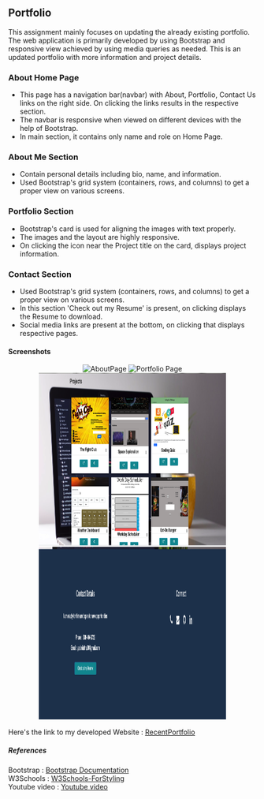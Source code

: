 ## Portfolio

This assignment mainly focuses on updating the already existing portfolio. The web application is primarily developed by using Bootstrap and responsive view achieved by using media queries as needed. This is an updated portfolio with more information and project details.

### About Home Page

* This page has a navigation bar(navbar) with About, Portfolio, Contact Us links on the right side. On clicking the links results in the respective section.
* The navbar is responsive when viewed on different devices with the help of Bootstrap.
* In main section, it contains only name and role on Home Page.

### About Me Section

* Contain personal details including bio, name, and information.
* Used Bootstrap's grid system (containers, rows, and columns) to get a proper view on various screens.

### Portfolio Section

* Bootstrap's card is used for aligning the images with text properly.
* The images and the layout are highly responsive.
* On clicking the icon near the Project title on the card, displays project information.

### Contact Section

* Used Bootstrap's grid system (containers, rows, and columns) to get a proper view on various screens.
* In this section 'Check out my Resume' is present, on clicking displays the Resume to download.
* Social media links are present at the bottom, on clicking that displays respective pages.

#### Screenshots

<p style ="text-align:center;">
<img src="img/HomePage.png" width="380" alt= "AboutPage" height="350"/>
<img src="img/AboutUs.png"  width="380" alt="Portfolio Page" height="350"/>
<img src="img/Portfolio.png" width="380" alt="Projects Page" height="350"/>
<img src="img/Contact.png"  width="380" alt="Contact Page" height="350"/>
</p>

Here's the link to my developed Website : [RecentPortfolio](https://yakinia.github.io/Portfolio/)

##### References

Bootstrap : [Bootstrap Documentation](https://getbootstrap.com/docs/4.5/getting-started/introduction/)<br/>
W3Schools : [W3Schools-ForStyling](https://www.w3schools.com/css/css_howto.asp)<br/>
Youtube video : [Youtube video](https://www.youtube.com/watch?time_continue=122&v=Zn64_IVLO88&feature=emb_title)